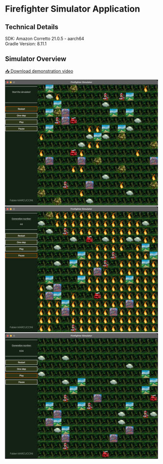 
# Firefighter Simulator Application

## Technical Details
SDK: Amazon Corretto 21.0.5 - aarch64 <br>
Gradle Version: 8.11.1

## Simulator Overview
[📥 Download demonstration video](https://github.com/fabien-mrccc/univ-s5-prog-firefighter/blob/main/_readme-support/simulator-demo.mp4?dl=1)

<img alt="Simulator beginning" src= "_readme-support/simulator-beginning.png" width="800">
<img alt="Simulator processing" src= "_readme-support/simulator-processing.png" width="800">
<img alt="Simulator finished" src= "_readme-support/simulator-finished.png" width="800">
